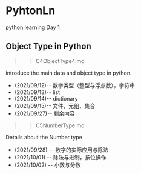 # PyhtonLn

python learning Day 1

## Object Type in Python

>> C4ObjectType4.md

introduce the main data and object type in python.

* (2021/09/12)-- 数字类型（整型与浮点数），字符串
* (2021/09/13)-- list
* (2021/09/14)-- dictionary
* (2021/09/15)-- 文件，元组，集合
* (2021/09/27)-- 剩余内容

>> C5NumberType.md

Details about the Number type

* (2021/09/28) -- 数字的实际应用与除法
* (2021/10/01) -- 除法与进制，按位操作
* (2021/10/02) -- 小数与分数